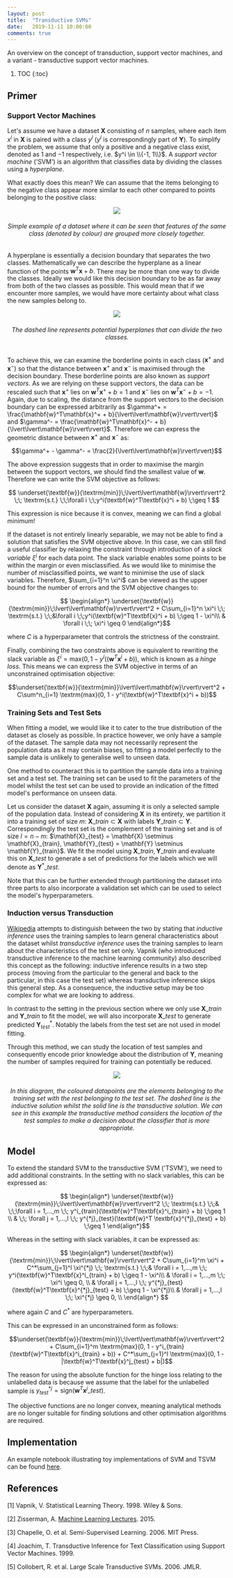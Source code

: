```yaml
---
layout: post
title:  "Transductive SVMs"
date:   2019-11-11 10:00:00
comments: true
---
```


An overview on the concept of transduction, support vector machines, and a variant -  transductive support vector machines.

<!--more-->

1. TOC
{:toc}


## Primer

### Support Vector Machines

Let's assume we have a dataset $\mathbf{X}$ consisting of $n$ samples, where each item $x^i$ in $\mathbf{X}$ is paired with a class $y^i$ ($y^i$ is correspondingly part of $\mathbf{Y}$). To simplify the problem, we assume that only a positive and a negative class exist, denoted as $1$ and $-1$ respectively, i.e. $y^i \in \\{-1, 1\\}$. A _support vector machine_ ('SVM') is an algorithm that classifies data by dividing the classes using a _hyperplane_. 

What exactly does this mean? We can assume that the items belonging to the negative class appear more similar to each other compared to points belonging to the positive class:

<p align="center"> 
<img src="/assets/blog/tsvm/1.png">
</p>
<h6 align="center">Simple example of a dataset where it can be seen that features of the same class (denoted by colour) are grouped more closely together.</h6>

A hyperplane is essentially a decision boundary that separates the two classes. Mathematically we can describe the hyperplane as a linear function of the points $\mathbf{w}^T\mathbf{x}+b$.  There may be more than one way to divide the classes. Ideally we would like this decision boundary to be as far away from both of the two classes as possible. This would mean that if we encounter more samples, we would have more certainty about what class the new samples belong to.

<p align="center"> 
<img src="/assets/blog/tsvm/2.png">
</p>
<h6 align="center">The dashed line represents potential hyperplanes that can divide the two classes.</h6>


To achieve this, we can examine the borderline points in each class ($\mathbf{x}^+$ and $\mathbf{x}^-$) so that the distance between $\mathbf{x}^+$ and $\mathbf{x}^-$ is maximised through the decision boundary. These borderline points are also known as _support vectors_.  As we are relying on these support vectors, the data can be rescaled such that $\mathbf{x}^+$ lies on $\mathbf{w}^T\mathbf{x}^+ +b = 1$ and $\mathbf{x}^-$ lies on $\mathbf{w}^T\mathbf{x}^-+b = -1$. Again, due to scaling, the distance from the support vectors to the decision boundary can be expressed arbitrarily as $\gamma^+ = \frac{\mathbf{w}^T\mathbf{x}^+ + b}{\lvert\lvert\mathbf{w}\rvert\rvert}$ and $\gamma^- = \frac{\mathbf{w}^T\mathbf{x}^- + b}{\lvert\lvert\mathbf{w}\rvert\rvert}$. Therefore we can express the geometric distance between $\mathbf{x}^+$ and $\mathbf{x}^-$ as:

$$\gamma^+ - \gamma^- = \frac{2}{\lvert\lvert\mathbf{w}\rvert\rvert}$$ 

The above expression suggests that in order to maximise the margin between the support vectors, we should find the smallest value of $\mathbf{w}$. Therefore we can write the SVM objective as follows:

$$    \underset{\textbf{w}}{\textrm{min}}\;\lvert\lvert\mathbf{w}\rvert\rvert^2 \;\; \textrm{s.t.} \;\;\forall i \;\;y^i(\textbf{w}^T\textbf{x}^i + b) \;\geq 1 $$

This expression is nice because it is convex, meaning we can find a global minimum!

If the dataset is not entirely linearly separable, we may not be able to find a solution that satisfies the SVM objective above. In this case, we can still find a useful classifier by relaxing the constraint through introduction of a _slack variable_ $\xi^i$ for each data point. The slack variable enables some points to be within the margin or even misclassified. As we would like to minimise the number of misclassified points, we want to minimise the use of slack variables. Therefore, $\sum_{i=1}^n \xi^i$ can be viewed as the upper bound for the number of errors and the SVM objective changes to:

$$
\begin{align*}    
\underset{\textbf{w}}{\textrm{min}}\;\lvert\lvert\mathbf{w}\rvert\rvert^2 + C\sum_{i=1}^n \xi^i \;\; \textrm{s.t.} \;\;&\forall i \;\;y^i(\textbf{w}^T\textbf{x}^i + b) \;\geq 1 - \xi^i\\ 
& \forall i \;\; \xi^i \geq 0
\end{align*}$$

where $C$ is a hyperparameter that controls the strictness of the constraint.

Finally, combining the two constraints above is equivalent to rewriting the slack variable as $\xi^i = \textrm{max}(0, 1 - y^i((\textbf{w}^T\textbf{x}^i + b))$, which is known as a _hinge loss_. This means we can express the SVM objective in terms of an unconstrained optimisation objective:

$$\underset{\textbf{w}}{\textrm{min}}\lvert\lvert\mathbf{w}\rvert\rvert^2 + C\sum^n_{i=1} \textrm{max}(0, 1 - y^i(\textbf{w}^T\textbf{x}^i + b))$$

### Training Sets and Test Sets

When fitting a model, we would like it to cater to the true distribution of the dataset as closely as possible. In practice however, we only have a sample of the dataset. The sample data may not necessarily represent the population data as it may contain biases, so fitting a model perfectly to the sample data is unlikely to generalise well to unseen data. 

One method to counteract this is to partition the sample data into a training set and a test set. The training set can be used to fit the parameters of the model whilst the test set can be used to provide an indication of the fitted model's performance on unseen data.

Let us consider the dataset $\mathbf{X}$ again, assuming it is only a selected sample of the population data. Instead of considering $\mathbf{X}$ in its entirety, we partition it into a training set of size $m$: $\mathbf{X}\_{train} \subset \mathbf{X}$ with labels $\mathbf{Y}\_{train} \subset \mathbf{Y}$. Correspondingly the test set is the complement of the training set and is of size $l = n - m$: $\mathbf{X}_\{test} = \mathbf{X} \setminus \mathbf{X}\_{train}, \mathbf{Y}\_{test} = \mathbf{Y} \setminus \mathbf{Y}\_{train}$. We fit the model using $\mathbf{X}\_{train}, \mathbf{Y}\_{train}$ and evaluate this on $\mathbf{X}\_{test}$ to generate a set of predictions for the labels which we will denote as $\mathbf{Y}^*\_{test}$.

Note that this can be further extended through partitioning the dataset into three parts to also incorporate a validation set which can be used to select the model's hyperparameters.

### Induction versus Transduction
[Wikipedia](https://en.wikipedia.org/wiki/Transduction_(machine_learning)) attempts to distinguish between the two by stating that _inductive inference_ uses the training samples to learn general characteristics about the dataset whilst _transductive inference_ uses the training samples to learn about the characteristics of the test set only. Vapnik (who introduced transductive inference to the machine learning community) also described this concept as the following: inductive inference results in a two step process (moving from the particular to the general and back to the particular, in this case the test set) whereas transductive inference skips this general step. As a consequence, the inductive setup may be too complex for what we are looking to address.

In contrast to the setting in the previous section where we only use $\mathbf{X}\_{train}$ and $\mathbf{Y}\_{train}$ to fit the model, we will also incorporate $\mathbf{X}\_{test}$ to generate predicted $\mathbf{Y}^*_{test}$. Notably the labels from the test set are not used in model fitting.

Through this method, we can study the location of test samples and consequently encode prior knowledge about the distribution of $\mathbf{Y}$, meaning the number of samples required for training can potentially be reduced.

<p align="center"> 
<img src="/assets/blog/tsvm/3.png">
</p>
<h6 align="center">In this diagram, the coloured datapoints are the elements belonging to the training set with the rest belonging to the test set. The dashed line is the inductive solution whilst the solid line is the transductive solution. We can see in this example the transductive method considers the location of the test samples to make a decision about the classifier that is more appropriate.</h6>

## Model

To extend the standard SVM to the transductive SVM ('TSVM'), we need to add additional constraints. In the setting with no slack variables, this can be expressed as:

$$
\begin{align*}
    \underset{\textbf{w}}{\textrm{min}}\;\lvert\lvert\mathbf{w}\rvert\rvert^2 \;\; \textrm{s.t.} \;\;& \;\;\forall i = 1,...,m  \;\; y^i_{train}(\textbf{w}^T\textbf{x}^i_{train} + b) \;\geq 1 \\
    & \;\; \forall j = 1,...,l \;\; y^{*j}_{test}(\textbf{w}^T
    \textbf{x}^{*j}_{test} + b) \;\geq 1 
\end{align*}$$

Whereas in the setting with slack variables, it can be expressed as:

$$
\begin{align*}
\underset{\textbf{w}}{\textrm{min}}\;\lvert\lvert\mathbf{w}\rvert\rvert^2 + C\sum_{i=1}^m \xi^i + C^*\sum_{j=1}^l 
\xi^{*j} \;\; \textrm{s.t.} \;\;& \forall i = 1,...,m \;\; y^i(\textbf{w}^T\textbf{x}^i_{train} + b) \;\geq 1 - \xi^i\\
& \forall i = 1,...,m \;\; \xi^i \geq 0, \\
& \forall j = 1,...,l \;\; y^{*j}_{test}
(\textbf{w}^T\textbf{x}^{*j}_{test} + b) \;\geq 1 - 
\xi^{*j}\\
& \forall j = 1,...,l \;\; \xi^{*j} \geq 0, \\
\end{align*}
$$

where again $C$ and $C^*$ are hyperparameters.

This can be expressed in an unconstrained form as follows:

$$\underset{\textbf{w}}{\textrm{min}}\;\lvert\lvert\mathbf{w}\rvert\rvert^2 + C\sum_{i=1}^m \textrm{max}(0, 1 - y^i_{train}(\textbf{w}^T\textbf{x}^i_{train} + b)) + C^*\sum_{j=1}^l 
\textrm{max}(0, 1 - |\textbf{w}^T\textbf{x}^j_{test} + b|)$$

The reason for using the absolute function for the hinge loss relating to the unlabelled data is because we assume that the label for the unlabelled sample is $y^{*j}_{test} = \textrm{sign}(\textbf{w}^T\textbf{x}^j\_{test})$.

The objective functions are no longer convex, meaning analytical methods are no longer suitable for finding solutions and other optimisation algorithms are required.


## Implementation

An example notebook illustrating toy implementations of SVM and TSVM can be found [here](https://github.com/ktmai/code-demonstrations/blob/master/TSVM/Transductive_SVM.ipynb).


## References
\[1\] Vapnik, V. Statistical Learning Theory. 1998. Wiley & Sons.

\[2\] Zisserman, A. [Machine Learning Lectures](http://www.robots.ox.ac.uk/~az/lectures/ml/index.html). 2015.

\[3\] Chapelle, O. et al. Semi-Supervised Learning. 2006. MIT Press. 

\[4\] Joachim, T. Transductive Inference for Text Classification using Support Vector Machines. 1999. 

\[5\] Collobert, R. et al. Large Scale Transductive SVMs. 2006. JMLR.
